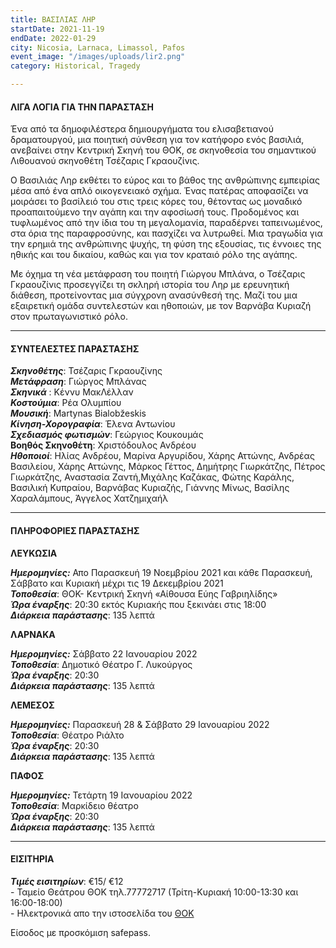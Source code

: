 ```yaml
---
title: ΒΑΣΙΛΙΑΣ ΛΗΡ
startDate: 2021-11-19
endDate: 2022-01-29
city: Nicosia, Larnaca, Limassol, Pafos
event_image: "/images/uploads/lir2.png"
category: Historical, Tragedy

---
```

#### ΛΙΓΑ ΛΟΓΙΑ ΓΙΑ ΤΗΝ ΠΑΡΑΣΤΑΣΗ

Ένα από τα δημοφιλέστερα δημιουργήματα του ελισαβετιανού δραματουργού, μια ποιητική σύνθεση για τον κατήφορο ενός βασιλιά, ανεβαίνει στην Κεντρική Σκηνή του ΘΟΚ, σε σκηνοθεσία του σημαντικού Λιθουανού σκηνοθέτη Τσέζαρις Γκραουζίνις.

Ο Βασιλιάς Ληρ εκθέτει το εύρος και το βάθος της ανθρώπινης εμπειρίας μέσα από ένα απλό οικογενειακό σχήμα. Ένας πατέρας αποφασίζει να μοιράσει το βασίλειό του στις τρεις κόρες του, θέτοντας ως μοναδικό προαπαιτούμενο την αγάπη και την αφοσίωσή τους. Προδομένος και τυφλωμένος από την ίδια του τη μεγαλομανία, παραδέρνει ταπεινωμένος, στα όρια της παραφροσύνης, και πασχίζει να λυτρωθεί. Μια τραγωδία για την ερημιά της ανθρώπινης ψυχής, τη φύση της εξουσίας, τις έννοιες της ηθικής και του δικαίου, καθώς και για τον κραταιό ρόλο της αγάπης.

Με όχημα τη νέα μετάφραση του ποιητή Γιώργου Μπλάνα, ο Τσέζαρις Γκραουζίνις προσεγγίζει τη σκληρή ιστορία του Ληρ με ερευνητική διάθεση, προτείνοντας μια σύγχρονη ανασύνθεσή της. Μαζί του μια εξαιρετική ομάδα συντελεστών και ηθοποιών, με τον Βαρνάβα Κυριαζή στον πρωταγωνιστικό ρόλο.

***

#### ΣΥΝΤΕΛΕΣΤΕΣ ΠΑΡΑΣΤΑΣΗΣ

**_Σκηνοθέτης_**: Τσέζαρις Γκραουζίνης  
**_Μετάφραση_**: Γιώργος Μπλάνας  
**_Σκηνικά_** : Κέννυ ΜακΛέλλαν  
**_Κοστούμια_**: Ρέα Ολυμπίου  
**_Μουσική_**: Martynas Bialobžeskis  
**_Κίνηση-Χορογραφία_**: Έλενα Αντωνίου  
**_Σχεδιασμός φωτισμών_**: Γεώργιος Κουκουμάς  
**Βοηθός Σκηνοθέτη**: Χριστόδουλος Ανδρέου  
**_Ηθοποιοί_**: Ηλίας Ανδρέου, Μαρίνα Αργυρίδου, Χάρης Αττώνης, Ανδρέας Βασιλείου, Χάρης Αττώνης, Μάρκος Γέττος, Δημήτρης Γιωρκάτζης, Πέτρος Γιωρκάτζης, Αναστασία Ζαντή,Μιχάλης Καζάκας, Φώτης Καράλης, Βασιλική Κυπραίου, Βαρνάβας Κυριαζής, Γιάννης Μίνως, Βασίλης Χαραλάμπους, Άγγελος Χατζημιχαήλ

***

#### ΠΛΗΡΟΦΟΡΙΕΣ ΠΑΡΑΣΤΑΣΗΣ

**ΛΕΥΚΩΣΙΑ**

**_Ημερομηνίες:_** Απο Παρασκευή 19 Νοεμβρίου 2021 και κάθε Παρασκευή, Σάββατο και Κυριακή μέχρι τις 19 Δεκεμβρίου 2021  
**_Τοποθεσία_**: ΘΟΚ- Κεντρική Σκηνή «Αίθουσα Εύης Γαβριηλίδης»  
**_Ώρα έναρξης_**: 20:30 εκτός Κυριακής που ξεκινάει στις 18:00  
**_Διάρκεια παράστασης_**: 135 λεπτά

**ΛΑΡΝΑΚΑ**

**_Ημερομηνίες:_** Σάββατο 22 Ιανουαρίου 2022  
**_Τοποθεσία_**: Δημοτικό Θέατρο Γ. Λυκούργος  
**_Ώρα έναρξης_**: 20:30  
**_Διάρκεια παράστασης_**: 135 λεπτά

**ΛΕΜΕΣΟΣ**

**_Ημερομηνίες:_** Παρασκευή 28 & Σάββατο 29 Ιανουαρίου 2022  
**_Τοποθεσία_**: Θέατρο Ριάλτο  
**_Ώρα έναρξης_**: 20:30  
**_Διάρκεια παράστασης_**: 135 λεπτά

**ΠΑΦΟΣ**

**_Ημερομηνίες:_** Τετάρτη 19 Ιανουαρίου 2022  
**_Τοποθεσία_**: Μαρκίδειο θέατρο  
**_Ώρα έναρξης_**: 20:30  
**_Διάρκεια παράστασης_**: 135 λεπτά

***

#### ΕΙΣΙΤΗΡΙΑ

**_Τιμές εισιτηρίων_**: €15/ €12  
\- Ταμείο Θεάτρου ΘΟΚ τηλ.77772717 (Τρίτη-Κυριακή 10:00-13:30 και 16:00-18:00)  
\- Ηλεκτρονικά απο την ιστοσελίδα του [ΘΟΚ](https://www.thoc.org.cy/event/basilias-lir,4684,229,el,shows "https://www.thoc.org.cy/event/basilias-lir,4684,229,el,shows")

Είσοδος με προσκόμιση safepass.